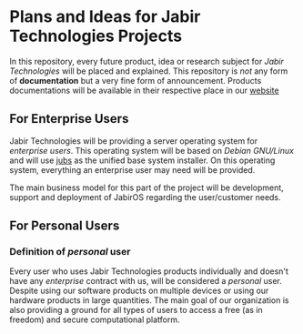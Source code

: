 # Plans and Ideas for Jabir Technologies Projects

In this repository, every future product, idea or research subject for _Jabir Technologies_ will be placed and explained. This repository is _not_ any form of __documentation__ but a very fine form of announcement. Products documentations will be available in their respective place in our [website](https://jabirtechnologies.org)

## For Enterprise Users

Jabir Technologies will be providing a server operating system for _enterprise users_. This operating system will be based on _Debian GNU/Linux_ and will use [jubs](https://github.com/JabirTech/jubs) as the unified base system installer. On this operating system, everything an enterprise user may need will be provided.

The main business model for this part of the project will be development, support and deployment of JabirOS regarding the user/customer needs.

## For Personal Users

### Definition of _personal_ user

Every user who uses Jabir Technologies products individually and doesn't have any _enterprise_ contract with us, will be considered a _personal_ user. Despite using our software products on multiple devices or using our hardware products in large quantities. The main goal of our organization is also providing a ground for all types of users to access a free (as in freedom) and secure computational platform.